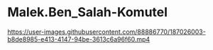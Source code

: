 # Malek.Ben_Salah-Komutel



https://user-images.githubusercontent.com/88886770/187026003-b8de8985-e413-4147-94be-3613c6a96f60.mp4

